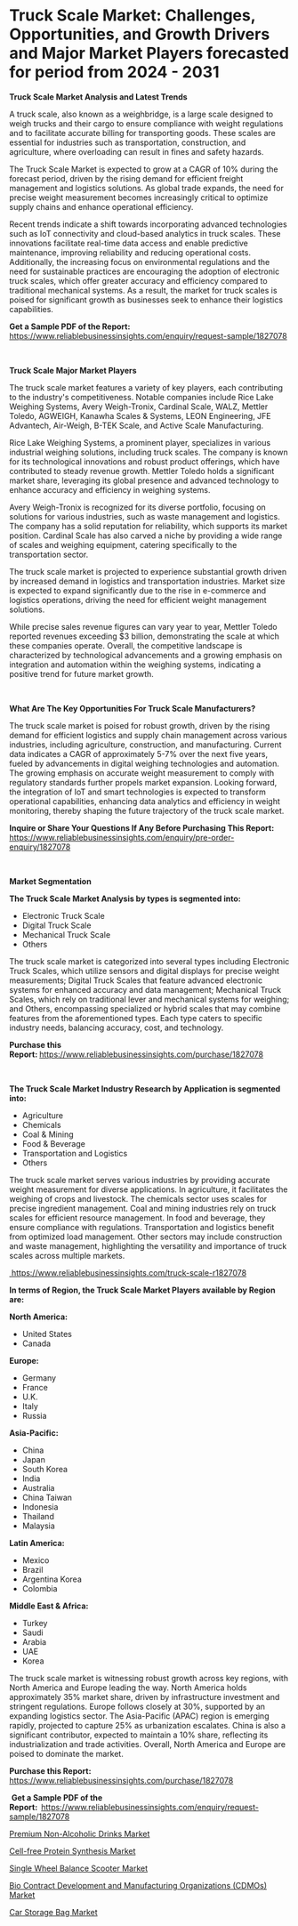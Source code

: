 <p><h1>Truck Scale Market: Challenges, Opportunities, and Growth Drivers and Major Market Players forecasted for period from 2024 - 2031</h1></p><p><strong>Truck Scale Market Analysis and Latest Trends</strong></p>
<p><p>A truck scale, also known as a weighbridge, is a large scale designed to weigh trucks and their cargo to ensure compliance with weight regulations and to facilitate accurate billing for transporting goods. These scales are essential for industries such as transportation, construction, and agriculture, where overloading can result in fines and safety hazards.</p><p>The Truck Scale Market is expected to grow at a CAGR of 10% during the forecast period, driven by the rising demand for efficient freight management and logistics solutions. As global trade expands, the need for precise weight measurement becomes increasingly critical to optimize supply chains and enhance operational efficiency.</p><p>Recent trends indicate a shift towards incorporating advanced technologies such as IoT connectivity and cloud-based analytics in truck scales. These innovations facilitate real-time data access and enable predictive maintenance, improving reliability and reducing operational costs. Additionally, the increasing focus on environmental regulations and the need for sustainable practices are encouraging the adoption of electronic truck scales, which offer greater accuracy and efficiency compared to traditional mechanical systems. As a result, the market for truck scales is poised for significant growth as businesses seek to enhance their logistics capabilities.</p></p>
<p><strong>Get a Sample PDF of the Report:&nbsp;</strong> <a href="https://www.reliablebusinessinsights.com/enquiry/request-sample/1827078?utm_campaign=41&utm_medium=2&utm_source=Github&utm_content=ia&utm_term=03112024&utm_id=truck-scale">https://www.reliablebusinessinsights.com/enquiry/request-sample/1827078</a></p>
<p>&nbsp;</p>
<p><strong>Truck Scale Major Market Players</strong></p>
<p><p>The truck scale market features a variety of key players, each contributing to the industry's competitiveness. Notable companies include Rice Lake Weighing Systems, Avery Weigh-Tronix, Cardinal Scale, WALZ, Mettler Toledo, AGWEIGH, Kanawha Scales & Systems, LEON Engineering, JFE Advantech, Air-Weigh, B-TEK Scale, and Active Scale Manufacturing.</p><p>Rice Lake Weighing Systems, a prominent player, specializes in various industrial weighing solutions, including truck scales. The company is known for its technological innovations and robust product offerings, which have contributed to steady revenue growth. Mettler Toledo holds a significant market share, leveraging its global presence and advanced technology to enhance accuracy and efficiency in weighing systems.</p><p>Avery Weigh-Tronix is recognized for its diverse portfolio, focusing on solutions for various industries, such as waste management and logistics. The company has a solid reputation for reliability, which supports its market position. Cardinal Scale has also carved a niche by providing a wide range of scales and weighing equipment, catering specifically to the transportation sector.</p><p>The truck scale market is projected to experience substantial growth driven by increased demand in logistics and transportation industries. Market size is expected to expand significantly due to the rise in e-commerce and logistics operations, driving the need for efficient weight management solutions.</p><p>While precise sales revenue figures can vary year to year, Mettler Toledo reported revenues exceeding $3 billion, demonstrating the scale at which these companies operate. Overall, the competitive landscape is characterized by technological advancements and a growing emphasis on integration and automation within the weighing systems, indicating a positive trend for future market growth.</p></p>
<p>&nbsp;</p>
<p><strong>What Are The Key Opportunities For Truck Scale Manufacturers?</strong></p>
<p><p>The truck scale market is poised for robust growth, driven by the rising demand for efficient logistics and supply chain management across various industries, including agriculture, construction, and manufacturing. Current data indicates a CAGR of approximately 5-7% over the next five years, fueled by advancements in digital weighing technologies and automation. The growing emphasis on accurate weight measurement to comply with regulatory standards further propels market expansion. Looking forward, the integration of IoT and smart technologies is expected to transform operational capabilities, enhancing data analytics and efficiency in weight monitoring, thereby shaping the future trajectory of the truck scale market.</p></p>
<p><strong>Inquire or Share Your Questions If Any Before Purchasing This Report:</strong> <a href="https://www.reliablebusinessinsights.com/enquiry/pre-order-enquiry/1827078?utm_campaign=41&utm_medium=2&utm_source=Github&utm_content=ia&utm_term=03112024&utm_id=truck-scale">https://www.reliablebusinessinsights.com/enquiry/pre-order-enquiry/1827078</a></p>
<p>&nbsp;</p>
<p><strong>Market Segmentation</strong></p>
<p><strong>The Truck Scale Market Analysis by types is segmented into:</strong></p>
<p><ul><li>Electronic Truck Scale</li><li>Digital Truck Scale</li><li>Mechanical Truck Scale</li><li>Others</li></ul></p>
<p><p>The truck scale market is categorized into several types including Electronic Truck Scales, which utilize sensors and digital displays for precise weight measurements; Digital Truck Scales that feature advanced electronic systems for enhanced accuracy and data management; Mechanical Truck Scales, which rely on traditional lever and mechanical systems for weighing; and Others, encompassing specialized or hybrid scales that may combine features from the aforementioned types. Each type caters to specific industry needs, balancing accuracy, cost, and technology.</p></p>
<p><strong>Purchase this Report:&nbsp;</strong><a href="https://www.reliablebusinessinsights.com/purchase/1827078?utm_campaign=41&utm_medium=2&utm_source=Github&utm_content=ia&utm_term=03112024&utm_id=truck-scale">https://www.reliablebusinessinsights.com/purchase/1827078</a></p>
<p>&nbsp;</p>
<p><strong>The Truck Scale Market Industry Research by Application is segmented into:</strong></p>
<p><ul><li>Agriculture</li><li>Chemicals</li><li>Coal & Mining</li><li>Food & Beverage</li><li>Transportation and Logistics</li><li>Others</li></ul></p>
<p><p>The truck scale market serves various industries by providing accurate weight measurement for diverse applications. In agriculture, it facilitates the weighing of crops and livestock. The chemicals sector uses scales for precise ingredient management. Coal and mining industries rely on truck scales for efficient resource management. In food and beverage, they ensure compliance with regulations. Transportation and logistics benefit from optimized load management. Other sectors may include construction and waste management, highlighting the versatility and importance of truck scales across multiple markets.</p></p>
<p><a href="https://www.reliablebusinessinsights.com/truck-scale-r1827078?utm_campaign=41&utm_medium=2&utm_source=Github&utm_content=ia&utm_term=03112024&utm_id=truck-scale">&nbsp;https://www.reliablebusinessinsights.com/truck-scale-r1827078</a></p>
<p><strong>In terms of Region, the Truck Scale Market Players available by Region are:</strong></p>
<p>
    <p> <strong> North America: </strong>
        <ul>
            <li>United States</li>
            <li>Canada</li>
        </ul>
        </p> 
    <p> <strong> Europe: </strong>
        <ul>
            <li>Germany</li>
            <li>France</li>
            <li>U.K.</li>
            <li>Italy</li>
            <li>Russia</li>
        </ul>
        </p> 
    <p> <strong> Asia-Pacific: </strong>
        <ul>
            <li>China</li>
            <li>Japan</li>
            <li>South Korea</li>
            <li>India</li>
            <li>Australia</li>
            <li>China Taiwan</li>
            <li>Indonesia</li>
            <li>Thailand</li>
            <li>Malaysia</li>
        </ul>
        </p> 
    <p> <strong> Latin America: </strong>
        <ul>
            <li>Mexico</li>
            <li>Brazil</li>
            <li>Argentina Korea</li>
            <li>Colombia</li>
        </ul>
        </p> 
    <p> <strong> Middle East & Africa: </strong>
        <ul>
            <li>Turkey</li>
            <li>Saudi</li>
            <li>Arabia</li>
            <li>UAE</li>
            <li>Korea</li>
        </ul>
    </p>
    </p>
<p><p>The truck scale market is witnessing robust growth across key regions, with North America and Europe leading the way. North America holds approximately 35% market share, driven by infrastructure investment and stringent regulations. Europe follows closely at 30%, supported by an expanding logistics sector. The Asia-Pacific (APAC) region is emerging rapidly, projected to capture 25% as urbanization escalates. China is also a significant contributor, expected to maintain a 10% share, reflecting its industrialization and trade activities. Overall, North America and Europe are poised to dominate the market.</p></p>
<p><strong>Purchase this Report: </strong><a href="https://www.reliablebusinessinsights.com/purchase/1827078?utm_campaign=41&utm_medium=2&utm_source=Github&utm_content=ia&utm_term=03112024&utm_id=truck-scale">https://www.reliablebusinessinsights.com/purchase/1827078</a></p>
<p>&nbsp;<strong>Get a Sample PDF of the Report:&nbsp;&nbsp;</strong><a href="https://www.reliablebusinessinsights.com/enquiry/request-sample/1827078?utm_campaign=41&utm_medium=2&utm_source=Github&utm_content=ia&utm_term=03112024&utm_id=truck-scale">https://www.reliablebusinessinsights.com/enquiry/request-sample/1827078</a></p>
<p><strong></strong></p>
<p><p><a href="https://www.linkedin.com/pulse/future-ready-strategic-insights-global-premium-non-alcoholic-0q5jf?utm_campaign=41&utm_medium=2&utm_source=Github&utm_content=ia&utm_term=03112024&utm_id=truck-scale">Premium Non-Alcoholic Drinks Market</a></p><p><a href="https://issuu.com/reportprime-2/docs/cell-free-protein-synthesis-market-_e67ed00a8380c6?utm_campaign=41&utm_medium=2&utm_source=Github&utm_content=ia&utm_term=03112024&utm_id=truck-scale">Cell-free Protein Synthesis Market</a></p><p><a href="https://github.com/WayneGriffin411/Market-Research-Report-List-1/blob/main/single-wheel-balance-scooter-market.md?utm_campaign=41&utm_medium=2&utm_source=Github&utm_content=ia&utm_term=03112024&utm_id=truck-scale">Single Wheel Balance Scooter Market</a></p><p><a href="https://issuu.com/reportprime-2/docs/bio-contract-development-and-manufa_feb1017b7497df?utm_campaign=41&utm_medium=2&utm_source=Github&utm_content=ia&utm_term=03112024&utm_id=truck-scale">Bio Contract Development and Manufacturing Organizations (CDMOs) Market</a></p><p><a href="https://github.com/maximinauago/Market-Research-Report-List-1/blob/main/car-storage-bag-market.md?utm_campaign=41&utm_medium=2&utm_source=Github&utm_content=ia&utm_term=03112024&utm_id=truck-scale">Car Storage Bag Market</a></p></p>